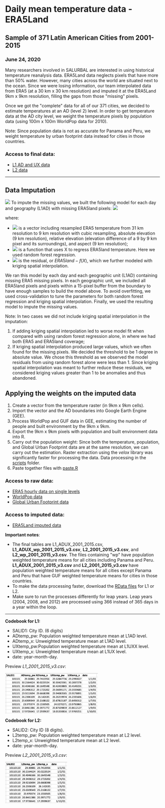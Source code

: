 
# Daily mean temperature data - ERA5Land
## Sample of 371 Latin American Cities from 2001-2015
### June 24, 2020

Many researchers involved in SALURBAL are interested in using historical temperature reanalysis data. ERA5Land data neglects pixels that have more than 50% water. However, many cities across the world are situated next to the ocean. Since we were losing information, our team interpolated data from ERA5 (at a 30 km x 30 km resolution) and imputed it at the ERA5Land 9km x 9km resolution, filling the gaps from those "missing" pixels.

Once we got the "complete" data for all of our 371 cities, we decided to estimate temperatures at an AD (level 2) level. In order to get temperature data at the AD city level, we weight the temperature pixels by population data (using 100m x 100m WorldPop data for 2010).

Note: Since population data is not as accurate for Panama and Peru, we weight temperature by urban footprint data instead for cities in those countries.

### Access to final data:
- [L1 AD and UX data](https://drive.google.com/drive/folders/1WSVRRjHhRy69CkO0wKkngH98imQlmrmk)
- [L2 data](https://drive.google.com/drive/folders/1P5r1Xu7-SGmCrrlagI2vrgV7e-au-oOT)


---

## Data Imputation

<img src="https://render.githubusercontent.com/render/math?math=e^{i +\pi} =x+1">
To impute the missing values, we built the following model for each day and geography (L1AD) with missing ERA5land pixels: 
<img src="https://render.githubusercontent.com/render/math?math=ERA5land=f(X) +\epsilon">

where:
- <img src="https://render.githubusercontent.com/render/math?math=$X$"> is a vector including resampled ERA5 temperature from 31 km resolution to 9 km resolution with cubic resampling, absolute elevation (9 km resolution), relative elevation (elevation difference of a 9 by 9 km pixel and its surroundings), and aspect (9 km resolution);  
- <img src="https://render.githubusercontent.com/render/math?math=f(X)"> is a function that uses X to regress ERA5land temperature. Here we used random forest regression.  
- <img src="https://render.githubusercontent.com/render/math?math=\epsilon"> is the residual, or $ERA5land- f(X)$, which we further modeled with kriging spatial interpolation.  

We ran this model by each day and each geographic unit (L1AD) containing missing ERA5 missing pixels. In each geographic unit, we included all ERA5land pixels and pixels within a 15-pixel buffer from the boundary to have enough samples to build the model above. To avoid overfitting, we used cross-validation to tune the parameters for both random forest regression and kriging spatial interpolation. Finally, we used the resulting model to impute the missing values.  

Note: In two cases we did not include kriging spatial interpolation in the imputation:
1. If adding kriging spatial interpolation led to worse model fit when compared with using random forest regression alone, in where we had both ERA5 and ERA5land coverage;
2. If kriging spatial interpolation produced large values, which we often found for the missing pixels. We decided the threshold to be 1 degree in absolute value. We chose this threshold as we observed the model residuals from using random forest alone were less than 1. Since kriging spatial interpolation was meant to further reduce these residuals, we considered kriging values greater than 1 to be anomalies and thus abandoned. 

## Applying the weights on the imputed data 
1. Create a vector from the temperature raster (in 9km x 9km cells). 
2. Import the vector and the AD boundaries into Google Earth Engine (GEE).
3. Process WorldPop and GUF data in GEE, estimating the number of people and built environment by the 9km x 9km.
4. Export the 9km x 9km pixels with population and built environment data into R.
5. Carry out the population weight: Since both the temperature, population, and Global Urban Footprint data are at the same resolution, we can carry out the estimation. Raster extraction using the *velox* library was significantly faster for processing the data. Data processing in the [scripts](https://github.com/ifarah/salurbal_heat/tree/master/scripts) folder.   
6. Paste together files with [paste.R](https://github.com/ifarah/salurbal_heat/blob/master/scripts/paste_v2.R)

### Access to raw data:
- [ERA5 hourly data on single levels](https://cds.climate.copernicus.eu/cdsapp#!/dataset/reanalysis-era5-single-levels?tab=overview)
- [WorldPop data](https://www.worldpop.org/project/categories?id=3)
- [Global Urban Footprint data](https://drive.google.com/drive/folders/1_NM6c_SDAqb0LAOXt8LpbTT7eIL3HgAY)

### Access to imputed data:
- [ERA5Land imputed data](https://drive.google.com/drive/folders/1EwfXOAIxosSN-sEHMJud5dEew1_WZf9I)


**Important notes**:  
- The final tables are L1_ADUX_2001_2015.csv, **L1_ADUX_wp_2001_2015_v3.csv**, **L2_2001_2015_v3.csv**, and **L2_wp_2001_2015_v3.csv**. The files containing "wp" have population weighted temperature means for all cities including Panama and Peru. **L1_ADUX_2001_2015_v3.csv** and **L2_2001_2015_v3.csv** have population weighted temperature means for all cities except Panama and Peru that have GUF weighted temperature means for cities in those countries.  
- To make the data processing faster, download the [RData files](https://drive.google.com/drive/folders/1GSB6qLZN1eJo2-tNh7gWSReZgAo6p8gk) for L1 or L2.  
- Make sure to run the processes differently for leap years. Leap years (2004, 2008, and 2012) are processed using 366 instead of 365 days in a year within the loop.

---

**Codebook for L1:**  
- SALID1: City ID. (6 digits)
- ADtemp_pw: Population weighted temperature mean at L1AD level. 
- ADtemp_x: Unweighted temperature mean at L1AD level. 
- UXtemp_pw:Population weighted temperature mean at L1UXX level. 
- UXtemp_x:  Unweighted temperature mean at L1UX level. 
- date: year-month-day.

Preview *L1_2001_2015_v3.csv*:  

<img src="scripts/L1_preview.png" align="center" width="60%">

**Codebook for L2:**  
- SALID2: City ID (8 digits). 
- L2temp_pw: Population weighted temperature mean at L2 level. 
- L2temp_x: Unweighted temperature mean at L2 level. 
- date: year-month-day. 

Preview *L2_2001_2015_v3.csv*:  

<img src="scripts/L2_preview.png" align="center" width="40%">
